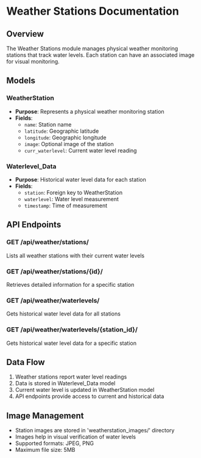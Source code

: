 # Weather Stations Documentation

## Overview

The Weather Stations module manages physical weather monitoring stations that track water levels. Each station can have an associated image for visual monitoring.

## Models

### WeatherStation
- **Purpose**: Represents a physical weather monitoring station
- **Fields**:
  - `name`: Station name
  - `latitude`: Geographic latitude
  - `longitude`: Geographic longitude
  - `image`: Optional image of the station
  - `curr_waterlevel`: Current water level reading

### Waterlevel_Data
- **Purpose**: Historical water level data for each station
- **Fields**:
  - `station`: Foreign key to WeatherStation
  - `waterlevel`: Water level measurement
  - `timestamp`: Time of measurement

## API Endpoints

### GET /api/weather/stations/
Lists all weather stations with their current water levels

### GET /api/weather/stations/{id}/
Retrieves detailed information for a specific station

### GET /api/weather/waterlevels/
Gets historical water level data for all stations

### GET /api/weather/waterlevels/{station_id}/
Gets historical water level data for a specific station

## Data Flow

1. Weather stations report water level readings
2. Data is stored in Waterlevel_Data model
3. Current water level is updated in WeatherStation model
4. API endpoints provide access to current and historical data

## Image Management

- Station images are stored in 'weatherstation_images/' directory
- Images help in visual verification of water levels
- Supported formats: JPEG, PNG
- Maximum file size: 5MB

